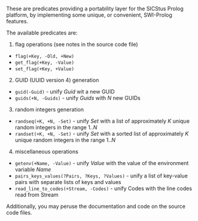 These are predicates providing a portability layer for the SICStus Prolog platform, by implementing some unique, or convenient, SWI-Prolog features.  

The available predicates are:  

1. flag operations (see notes in the source code file)  
- `flag(+Key, -Old, +New)`  
- `get_flag(+Key, -Value)`  
- `set_flag(+Key, +Value)`  

2. GUID (UUID version 4) generation  
- `guid(-Guid)` - unify *Guid* wit a new GUID  
- `guids(+N, -Guids)` - unify *Guids* with *N* new GUIDs  

3. random integers generation  
- `randseq(+K, +N, -Set)` - unify *Set* with a list of approximately *K* unique random integers in the range 1..*N*  
- `randset(+K, +N, -Set)` - unify *Set* with a sorted list of approximately *K* unique random integers in the range 1..*N*  

4. miscellaneous operations  
- `getenv(+Name, -Value)` - unify *Value* with the value of the environment variable *Name*  
- `pairs_keys_values(?Pairs, ?Keys, ?Values)` - unify a list of key-value pairs with separate lists of keys and values  
- `read_line_to_codes(+Stream, -Codes)` - unify Codes with the line codes read from Stream  

Additionally, you may peruse the documentation and code on the source code files.  
